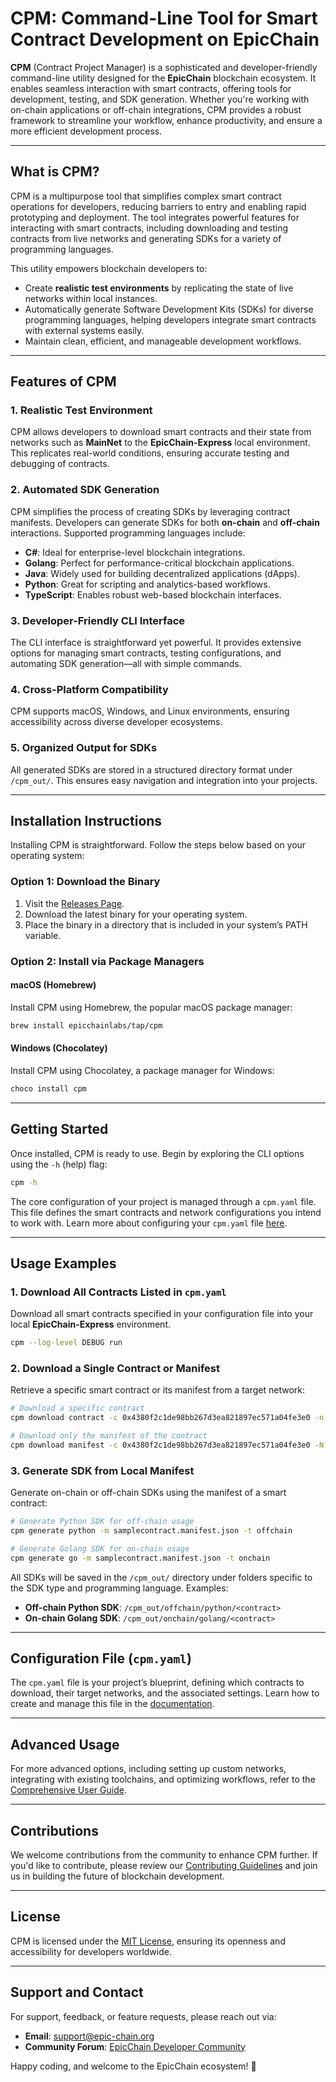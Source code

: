 # **CPM: Command-Line Tool for Smart Contract Development on EpicChain**  

**CPM** (Contract Project Manager) is a sophisticated and developer-friendly command-line utility designed for the **EpicChain** blockchain ecosystem. It enables seamless interaction with smart contracts, offering tools for development, testing, and SDK generation. Whether you're working with on-chain applications or off-chain integrations, CPM provides a robust framework to streamline your workflow, enhance productivity, and ensure a more efficient development process.  

---

## **What is CPM?**  

CPM is a multipurpose tool that simplifies complex smart contract operations for developers, reducing barriers to entry and enabling rapid prototyping and deployment. The tool integrates powerful features for interacting with smart contracts, including downloading and testing contracts from live networks and generating SDKs for a variety of programming languages.  

This utility empowers blockchain developers to:  
- Create **realistic test environments** by replicating the state of live networks within local instances.  
- Automatically generate Software Development Kits (SDKs) for diverse programming languages, helping developers integrate smart contracts with external systems easily.  
- Maintain clean, efficient, and manageable development workflows.  

---

## **Features of CPM**  

### **1. Realistic Test Environment**  
CPM allows developers to download smart contracts and their state from networks such as **MainNet** to the **EpicChain-Express** local environment. This replicates real-world conditions, ensuring accurate testing and debugging of contracts.  

### **2. Automated SDK Generation**  
CPM simplifies the process of creating SDKs by leveraging contract manifests. Developers can generate SDKs for both **on-chain** and **off-chain** interactions. Supported programming languages include:  
- **C#**: Ideal for enterprise-level blockchain integrations.  
- **Golang**: Perfect for performance-critical blockchain applications.  
- **Java**: Widely used for building decentralized applications (dApps).  
- **Python**: Great for scripting and analytics-based workflows.  
- **TypeScript**: Enables robust web-based blockchain interfaces.  

### **3. Developer-Friendly CLI Interface**  
The CLI interface is straightforward yet powerful. It provides extensive options for managing smart contracts, testing configurations, and automating SDK generation—all with simple commands.  

### **4. Cross-Platform Compatibility**  
CPM supports macOS, Windows, and Linux environments, ensuring accessibility across diverse developer ecosystems.  

### **5. Organized Output for SDKs**  
All generated SDKs are stored in a structured directory format under `/cpm_out/`. This ensures easy navigation and integration into your projects.  

---

## **Installation Instructions**  

Installing CPM is straightforward. Follow the steps below based on your operating system:  

### **Option 1: Download the Binary**  
1. Visit the [Releases Page](#).  
2. Download the latest binary for your operating system.  
3. Place the binary in a directory that is included in your system’s PATH variable.  

### **Option 2: Install via Package Managers**  

#### **macOS (Homebrew)**  
Install CPM using Homebrew, the popular macOS package manager:  
```bash
brew install epicchainlabs/tap/cpm
```  

#### **Windows (Chocolatey)**  
Install CPM using Chocolatey, a package manager for Windows:  
```bash
choco install cpm
```  

---

## **Getting Started**  

Once installed, CPM is ready to use. Begin by exploring the CLI options using the `-h` (help) flag:  
```bash
cpm -h
```  

The core configuration of your project is managed through a `cpm.yaml` file. This file defines the smart contracts and network configurations you intend to work with. Learn more about configuring your `cpm.yaml` file [here](docs/config.md).  

---

## **Usage Examples**  

### **1. Download All Contracts Listed in `cpm.yaml`**  
Download all smart contracts specified in your configuration file into your local **EpicChain-Express** environment.  
```bash
cpm --log-level DEBUG run
```  

### **2. Download a Single Contract or Manifest**  
Retrieve a specific smart contract or its manifest from a target network:  
```bash
# Download a specific contract
cpm download contract -c 0x4380f2c1de98bb267d3ea821897ec571a04fe3e0 -n mainnet

# Download only the manifest of the contract
cpm download manifest -c 0x4380f2c1de98bb267d3ea821897ec571a04fe3e0 -N https://mainnet1-seed.epic-chain.org:10111
```  

### **3. Generate SDK from Local Manifest**  
Generate on-chain or off-chain SDKs using the manifest of a smart contract:  
```bash
# Generate Python SDK for off-chain usage
cpm generate python -m samplecontract.manifest.json -t offchain

# Generate Golang SDK for on-chain usage
cpm generate go -m samplecontract.manifest.json -t onchain
```  
All SDKs will be saved in the `/cpm_out/` directory under folders specific to the SDK type and programming language. Examples:  
- **Off-chain Python SDK**: `/cpm_out/offchain/python/<contract>`  
- **On-chain Golang SDK**: `/cpm_out/onchain/golang/<contract>`  

---

## **Configuration File (`cpm.yaml`)**  

The `cpm.yaml` file is your project’s blueprint, defining which contracts to download, their target networks, and the associated settings. Learn how to create and manage this file in the [documentation](docs/config.md).  

---

## **Advanced Usage**  

For more advanced options, including setting up custom networks, integrating with existing toolchains, and optimizing workflows, refer to the [Comprehensive User Guide](docs/index.md).  

---

## **Contributions**  

We welcome contributions from the community to enhance CPM further. If you'd like to contribute, please review our [Contributing Guidelines](CONTRIBUTING.md) and join us in building the future of blockchain development.  

---

## **License**  

CPM is licensed under the [MIT License](LICENSE), ensuring its openness and accessibility for developers worldwide.  

---

## **Support and Contact**  

For support, feedback, or feature requests, please reach out via:  
- **Email**: support@epic-chain.org  
- **Community Forum**: [EpicChain Developer Community](#)  

Happy coding, and welcome to the EpicChain ecosystem! 🚀  